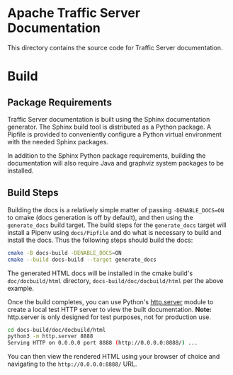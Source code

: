 # Apache Traffic Server Documentation

This directory contains the source code for Traffic Server documentation.

# Build

## Package Requirements
Traffic Server documentation is built using the Sphinx documentation generator.
The Sphinx build tool is distributed as a Python package. A Pipfile is provided
to conveniently configure a Python virtual environment with the needed Sphinx
packages.

In addition to the Sphinx Python package requirements, building the
documentation will also require Java and graphviz system packages to be
installed.

## Build Steps
Building the docs is a relatively simple matter of passing
`-DENABLE_DOCS=ON` to cmake (docs generation is off by default), and
then using the `generate_docs` build target. The build steps for the
`generate_docs` target will install a Pipenv using `docs/Pipfile` and do
what is necessary to build and install the docs. Thus the following
steps should build the docs:

```sh
cmake -B docs-build -DENABLE_DOCS=ON
cmake --build docs-build --target generate_docs
```

The generated HTML docs will be installed in the cmake build's `doc/docbuild/html`
directory, `docs-build/doc/docbuild/html` per the above example.

Once the build completes, you can use Python's
[http.server](https://docs.python.org/3/library/http.server.html) module to
create a local test HTTP server to view the built documentation. **Note:**
http.server is only designed for test purposes, not for production use.

```bash
cd docs-build/doc/docbuild/html
python3 -m http.server 8888
Serving HTTP on 0.0.0.0 port 8888 (http://0.0.0.0:8888/) ...
```

You can then view the rendered HTML using your browser of choice and navigating
to the `http://0.0.0.0:8888/` URL.
